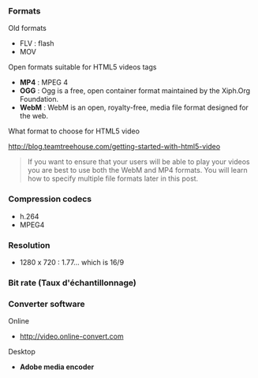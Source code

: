 ### Formats

Old formats
* FLV : flash
* MOV

Open formats suitable for HTML5 videos tags 
* **MP4** : MPEG 4
* **OGG** : Ogg is a free, open container format maintained by the Xiph.Org Foundation.
* **WebM** : WebM is an open, royalty-free, media file format designed for the web.

What format to choose for HTML5 video    

http://blog.teamtreehouse.com/getting-started-with-html5-video   
> If you want to ensure that your users will be able to play your videos you are best to use both the WebM and MP4 formats. You will learn how to specify multiple file formats later in this post.

### Compression codecs

* h.264
* MPEG4

### Resolution 

* 1280 x 720 : 1.77... which is 16/9

### Bit rate (Taux d'échantillonnage)

### Converter software

Online 
* http://video.online-convert.com   

Desktop
* **Adobe media encoder**
